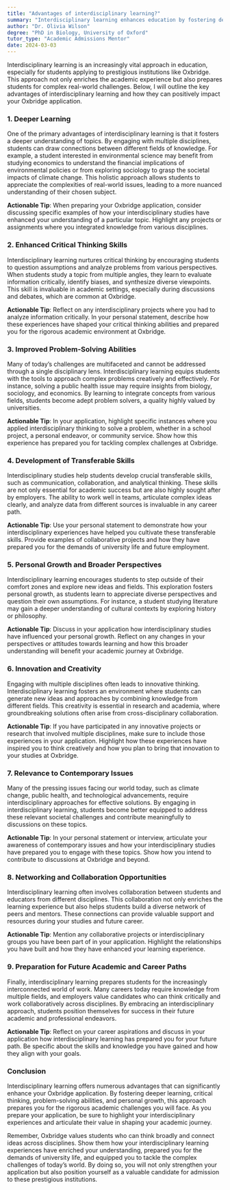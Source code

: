 ```yaml
---
title: "Advantages of interdisciplinary learning?"
summary: "Interdisciplinary learning enhances education by fostering deeper understanding, enriching academic experiences, and preparing students for real-world challenges."
author: "Dr. Olivia Wilson"
degree: "PhD in Biology, University of Oxford"
tutor_type: "Academic Admissions Mentor"
date: 2024-03-03
---
```


Interdisciplinary learning is an increasingly vital approach in education, especially for students applying to prestigious institutions like Oxbridge. This approach not only enriches the academic experience but also prepares students for complex real-world challenges. Below, I will outline the key advantages of interdisciplinary learning and how they can positively impact your Oxbridge application.

### 1. **Deeper Learning**

One of the primary advantages of interdisciplinary learning is that it fosters a deeper understanding of topics. By engaging with multiple disciplines, students can draw connections between different fields of knowledge. For example, a student interested in environmental science may benefit from studying economics to understand the financial implications of environmental policies or from exploring sociology to grasp the societal impacts of climate change. This holistic approach allows students to appreciate the complexities of real-world issues, leading to a more nuanced understanding of their chosen subject.

**Actionable Tip**: When preparing your Oxbridge application, consider discussing specific examples of how your interdisciplinary studies have enhanced your understanding of a particular topic. Highlight any projects or assignments where you integrated knowledge from various disciplines.

### 2. **Enhanced Critical Thinking Skills**

Interdisciplinary learning nurtures critical thinking by encouraging students to question assumptions and analyze problems from various perspectives. When students study a topic from multiple angles, they learn to evaluate information critically, identify biases, and synthesize diverse viewpoints. This skill is invaluable in academic settings, especially during discussions and debates, which are common at Oxbridge.

**Actionable Tip**: Reflect on any interdisciplinary projects where you had to analyze information critically. In your personal statement, describe how these experiences have shaped your critical thinking abilities and prepared you for the rigorous academic environment at Oxbridge.

### 3. **Improved Problem-Solving Abilities**

Many of today’s challenges are multifaceted and cannot be addressed through a single disciplinary lens. Interdisciplinary learning equips students with the tools to approach complex problems creatively and effectively. For instance, solving a public health issue may require insights from biology, sociology, and economics. By learning to integrate concepts from various fields, students become adept problem solvers, a quality highly valued by universities.

**Actionable Tip**: In your application, highlight specific instances where you applied interdisciplinary thinking to solve a problem, whether in a school project, a personal endeavor, or community service. Show how this experience has prepared you for tackling complex challenges at Oxbridge.

### 4. **Development of Transferable Skills**

Interdisciplinary studies help students develop crucial transferable skills, such as communication, collaboration, and analytical thinking. These skills are not only essential for academic success but are also highly sought after by employers. The ability to work well in teams, articulate complex ideas clearly, and analyze data from different sources is invaluable in any career path.

**Actionable Tip**: Use your personal statement to demonstrate how your interdisciplinary experiences have helped you cultivate these transferable skills. Provide examples of collaborative projects and how they have prepared you for the demands of university life and future employment.

### 5. **Personal Growth and Broader Perspectives**

Interdisciplinary learning encourages students to step outside of their comfort zones and explore new ideas and fields. This exploration fosters personal growth, as students learn to appreciate diverse perspectives and question their own assumptions. For instance, a student studying literature may gain a deeper understanding of cultural contexts by exploring history or philosophy.

**Actionable Tip**: Discuss in your application how interdisciplinary studies have influenced your personal growth. Reflect on any changes in your perspectives or attitudes towards learning and how this broader understanding will benefit your academic journey at Oxbridge.

### 6. **Innovation and Creativity**

Engaging with multiple disciplines often leads to innovative thinking. Interdisciplinary learning fosters an environment where students can generate new ideas and approaches by combining knowledge from different fields. This creativity is essential in research and academia, where groundbreaking solutions often arise from cross-disciplinary collaboration.

**Actionable Tip**: If you have participated in any innovative projects or research that involved multiple disciplines, make sure to include those experiences in your application. Highlight how these experiences have inspired you to think creatively and how you plan to bring that innovation to your studies at Oxbridge.

### 7. **Relevance to Contemporary Issues**

Many of the pressing issues facing our world today, such as climate change, public health, and technological advancements, require interdisciplinary approaches for effective solutions. By engaging in interdisciplinary learning, students become better equipped to address these relevant societal challenges and contribute meaningfully to discussions on these topics.

**Actionable Tip**: In your personal statement or interview, articulate your awareness of contemporary issues and how your interdisciplinary studies have prepared you to engage with these topics. Show how you intend to contribute to discussions at Oxbridge and beyond.

### 8. **Networking and Collaboration Opportunities**

Interdisciplinary learning often involves collaboration between students and educators from different disciplines. This collaboration not only enriches the learning experience but also helps students build a diverse network of peers and mentors. These connections can provide valuable support and resources during your studies and future career.

**Actionable Tip**: Mention any collaborative projects or interdisciplinary groups you have been part of in your application. Highlight the relationships you have built and how they have enhanced your learning experience.

### 9. **Preparation for Future Academic and Career Paths**

Finally, interdisciplinary learning prepares students for the increasingly interconnected world of work. Many careers today require knowledge from multiple fields, and employers value candidates who can think critically and work collaboratively across disciplines. By embracing an interdisciplinary approach, students position themselves for success in their future academic and professional endeavors.

**Actionable Tip**: Reflect on your career aspirations and discuss in your application how interdisciplinary learning has prepared you for your future path. Be specific about the skills and knowledge you have gained and how they align with your goals.

### Conclusion

Interdisciplinary learning offers numerous advantages that can significantly enhance your Oxbridge application. By fostering deeper learning, critical thinking, problem-solving abilities, and personal growth, this approach prepares you for the rigorous academic challenges you will face. As you prepare your application, be sure to highlight your interdisciplinary experiences and articulate their value in shaping your academic journey.

Remember, Oxbridge values students who can think broadly and connect ideas across disciplines. Show them how your interdisciplinary learning experiences have enriched your understanding, prepared you for the demands of university life, and equipped you to tackle the complex challenges of today’s world. By doing so, you will not only strengthen your application but also position yourself as a valuable candidate for admission to these prestigious institutions.
    